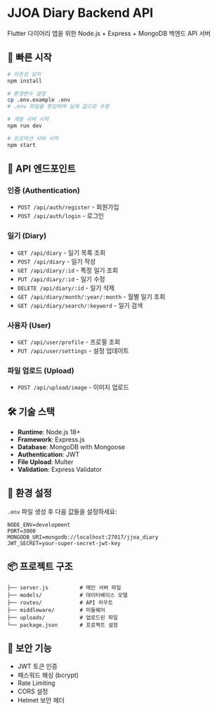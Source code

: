 # JJOA Diary Backend API

Flutter 다이어리 앱을 위한 Node.js + Express + MongoDB 백엔드 API 서버

## 🚀 빠른 시작

```bash
# 의존성 설치
npm install

# 환경변수 설정
cp .env.example .env
# .env 파일을 편집하여 실제 값으로 수정

# 개발 서버 시작
npm run dev

# 프로덕션 서버 시작
npm start
```

## 📝 API 엔드포인트

### 인증 (Authentication)
- `POST /api/auth/register` - 회원가입
- `POST /api/auth/login` - 로그인

### 일기 (Diary)
- `GET /api/diary` - 일기 목록 조회
- `POST /api/diary` - 일기 작성
- `GET /api/diary/:id` - 특정 일기 조회
- `PUT /api/diary/:id` - 일기 수정
- `DELETE /api/diary/:id` - 일기 삭제
- `GET /api/diary/month/:year/:month` - 월별 일기 조회
- `GET /api/diary/search/:keyword` - 일기 검색

### 사용자 (User)
- `GET /api/user/profile` - 프로필 조회
- `PUT /api/user/settings` - 설정 업데이트

### 파일 업로드 (Upload)
- `POST /api/upload/image` - 이미지 업로드

## 🛠️ 기술 스택
- **Runtime**: Node.js 18+
- **Framework**: Express.js
- **Database**: MongoDB with Mongoose
- **Authentication**: JWT
- **File Upload**: Multer
- **Validation**: Express Validator

## 🔧 환경 설정

`.env` 파일 생성 후 다음 값들을 설정하세요:

```
NODE_ENV=development
PORT=3000
MONGODB_URI=mongodb://localhost:27017/jjoa_diary
JWT_SECRET=your-super-secret-jwt-key
```

## 📦 프로젝트 구조

```
├── server.js          # 메인 서버 파일
├── models/            # 데이터베이스 모델
├── routes/            # API 라우트
├── middleware/        # 미들웨어
├── uploads/           # 업로드된 파일
└── package.json       # 프로젝트 설정
```

## 🔐 보안 기능
- JWT 토큰 인증
- 패스워드 해싱 (bcrypt)
- Rate Limiting
- CORS 설정
- Helmet 보안 헤더